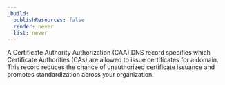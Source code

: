 ```yaml
---
_build:
  publishResources: false
  render: never
  list: never
---
```


A Certificate Authority Authorization (CAA) DNS record specifies which Certificate Authorities (CAs) are allowed to issue certificates for a domain. This record reduces the chance of unauthorized certificate issuance and promotes standardization across your organization.
